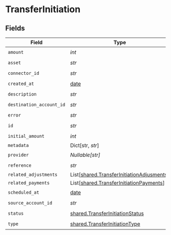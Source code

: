 # TransferInitiation


## Fields

| Field                                                                                            | Type                                                                                             | Required                                                                                         | Description                                                                                      | Example                                                                                          |
| ------------------------------------------------------------------------------------------------ | ------------------------------------------------------------------------------------------------ | ------------------------------------------------------------------------------------------------ | ------------------------------------------------------------------------------------------------ | ------------------------------------------------------------------------------------------------ |
| `amount`                                                                                         | *int*                                                                                            | :heavy_check_mark:                                                                               | N/A                                                                                              |                                                                                                  |
| `asset`                                                                                          | *str*                                                                                            | :heavy_check_mark:                                                                               | N/A                                                                                              | USD                                                                                              |
| `connector_id`                                                                                   | *str*                                                                                            | :heavy_check_mark:                                                                               | N/A                                                                                              |                                                                                                  |
| `created_at`                                                                                     | [date](https://docs.python.org/3/library/datetime.html#date-objects)                             | :heavy_check_mark:                                                                               | N/A                                                                                              |                                                                                                  |
| `description`                                                                                    | *str*                                                                                            | :heavy_check_mark:                                                                               | N/A                                                                                              |                                                                                                  |
| `destination_account_id`                                                                         | *str*                                                                                            | :heavy_check_mark:                                                                               | N/A                                                                                              |                                                                                                  |
| `error`                                                                                          | *str*                                                                                            | :heavy_check_mark:                                                                               | N/A                                                                                              |                                                                                                  |
| `id`                                                                                             | *str*                                                                                            | :heavy_check_mark:                                                                               | N/A                                                                                              | XXX                                                                                              |
| `initial_amount`                                                                                 | *int*                                                                                            | :heavy_check_mark:                                                                               | N/A                                                                                              |                                                                                                  |
| `metadata`                                                                                       | Dict[str, *str*]                                                                                 | :heavy_minus_sign:                                                                               | N/A                                                                                              |                                                                                                  |
| `provider`                                                                                       | *Nullable[str]*                                                                                  | :heavy_check_mark:                                                                               | N/A                                                                                              |                                                                                                  |
| `reference`                                                                                      | *str*                                                                                            | :heavy_check_mark:                                                                               | N/A                                                                                              |                                                                                                  |
| `related_adjustments`                                                                            | List[[shared.TransferInitiationAdjusments](../../models/shared/transferinitiationadjusments.md)] | :heavy_minus_sign:                                                                               | N/A                                                                                              |                                                                                                  |
| `related_payments`                                                                               | List[[shared.TransferInitiationPayments](../../models/shared/transferinitiationpayments.md)]     | :heavy_minus_sign:                                                                               | N/A                                                                                              |                                                                                                  |
| `scheduled_at`                                                                                   | [date](https://docs.python.org/3/library/datetime.html#date-objects)                             | :heavy_check_mark:                                                                               | N/A                                                                                              |                                                                                                  |
| `source_account_id`                                                                              | *str*                                                                                            | :heavy_check_mark:                                                                               | N/A                                                                                              |                                                                                                  |
| `status`                                                                                         | [shared.TransferInitiationStatus](../../models/shared/transferinitiationstatus.md)               | :heavy_check_mark:                                                                               | N/A                                                                                              |                                                                                                  |
| `type`                                                                                           | [shared.TransferInitiationType](../../models/shared/transferinitiationtype.md)                   | :heavy_check_mark:                                                                               | N/A                                                                                              |                                                                                                  |
